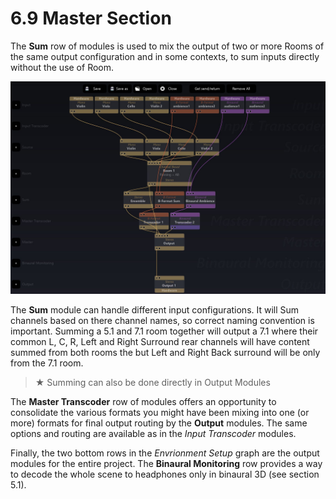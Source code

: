 # 6.9 Master Section

The **Sum** row of modules is used to mix the output of two or more Rooms of the
same output configuration and in some contexts, to sum inputs directly without the
use of Room.

![](../../include/SpatRevolution_UserGuide_-124.jpg)

The **Sum** module can handle different input configurations. It will Sum channels
based on there channel names, so correct naming convention is important. Summing a 5.1 and 7.1 room together will output a 7.1 where their common L, C, R,
Left and Right Surround rear channels will have content summed from both rooms
the but Left and Right Back surround will be only from the 7.1 room.


> ★ Summing can also be done directly in Output Modules


The **Master Transcoder** row of modules offers an opportunity to consolidate the
various formats you might have been mixing into one (or more) formats for final
output routing by the **Output** modules. The same options and routing are available
as in the _Input Transcoder_ modules.

Finally, the two bottom rows in the _Envrionment Setup_ graph are the output modules for the entire project. The **Binaural Monitoring** row provides a way to decode
the whole scene to headphones only in binaural 3D (see section 5.1).

